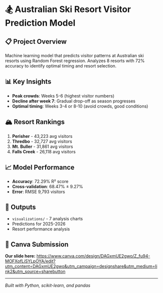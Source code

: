 # 🏂 Australian Ski Resort Visitor Prediction Model

## 📋 **Project Overview**
Machine learning model that predicts visitor patterns at Australian ski resorts using Random Forest regression. Analyzes 8 resorts with 72% accuracy to identify optimal timing and resort selection.


## 📊 **Key Insights**
- **Peak crowds**: Weeks 5-6 (highest visitor numbers)
- **Decline after week 7**: Gradual drop-off as season progresses  
- **Optimal timing**: Weeks 3-4 or 8-10 (avoid crowds, good conditions)

## 🏔️ **Resort Rankings**
1. **Perisher** - 43,223 avg visitors
2. **Thredbo** - 32,727 avg visitors
3. **Mt. Buller** - 31,861 avg visitors
4. **Falls Creek** - 26,118 avg visitors

## 📈 **Model Performance**
- **Accuracy**: 72.29% R² score
- **Cross-validation**: 68.47% ± 9.27%
- **Error**: RMSE 9,793 visitors

## 📁 **Outputs**
- `visualizations/` - 7 analysis charts
- Predictions for 2025-2026
- Resort performance analysis

## 📝 **Canva Submission**
**Our slide here:**
https://www.canva.com/design/DAGxmUE2gwo/Z_fu94-MOFXofLiSYLpOYA/edit?utm_content=DAGxmUE2gwo&utm_campaign=designshare&utm_medium=link2&utm_source=sharebutton

---
*Built with Python, scikit-learn, and pandas* 